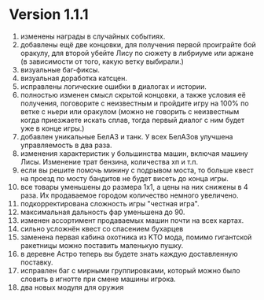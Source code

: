 # Version 1.1.1
1. изменены награды в случайных событиях.
2. добавлены ещё две концовки, для получения первой проиграйте бой оракулу, для второй убейте Лису по сюжету в либриуме или аржане (в зависимости от того, какую ветку выбирали.)
3. визуальные баг-фиксы.
4. визуальная доработка катсцен.
5. исправлены логические ошибки в диалогах и истории.
6. полностью изменен смысл скрытой концовки, а также условия её получения, поговорите с неизвестным и пройдите игру на 100% по ветке с ньери или оракулом (можно не говорить с неизвестным когда приезжаете искать сплав, тогда первый диалог с ним будет уже в конце игры.)
7. добавлен уникальные БелАЗ и танк. У всех БелАЗов улучшена управляемость в два раза.
8. изменения характеристик у большинства машин, включая машину Лисы. Изменение трат бензина, количества хп и т.п.
9. если вы решите помочь минину с подрывом моста, то больше квест на проезд по мосту бандитов не будет висеть до конца игры.
10. все товары уменьшены до размера 1х1, а цены на них снижены в 4 раза. Их продаваемое городом количество немного увеличено.
11. подкорректирована сложность игры "честная игра".
12. максимальная дальность фар уменьшена до 90.
13. изменен ассортимент продаваемых машин почти на всех картах.
14. сильно усложнён квест со спасением бухарцев
15. заменена первая кабина охотника из KTO мода, помимо гигантской ракетницы можно поставить маленькую пушку.
16. в деревне Астро теперь вы будете знать каждую доставленную поставку.
17. исправлен баг с мирными группировками, который можно было словить в игнотте при смене машины игрока.
18. два новых модуля для оружия

